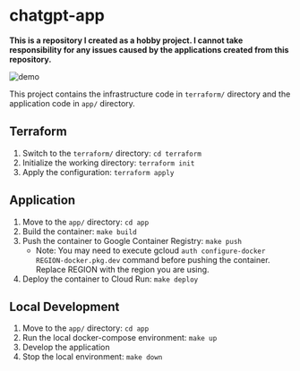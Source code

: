 # chatgpt-app

**This is a repository I created as a hobby project. I cannot take responsibility for any issues caused by the applications created from this repository.**

![demo](images/demo.gif)

This project contains the infrastructure code in `terraform/` directory and the application code in `app/` directory.

## Terraform

1. Switch to the `terraform/` directory: `cd terraform`
1. Initialize the working directory: `terraform init`
1. Apply the configuration: `terraform apply`

## Application

1. Move to the `app/` directory: `cd app`
1. Build the container: `make build`
1. Push the container to Google Container Registry: `make push`
   - Note: You may need to execute gcloud `auth configure-docker REGION-docker.pkg.dev` command before pushing the container. Replace REGION with the region you are using.
1. Deploy the container to Cloud Run: `make deploy`

## Local Development

1. Move to the `app/` directory: `cd app`
1. Run the local docker-compose environment: `make up`
1. Develop the application
1. Stop the local environment: `make down`
